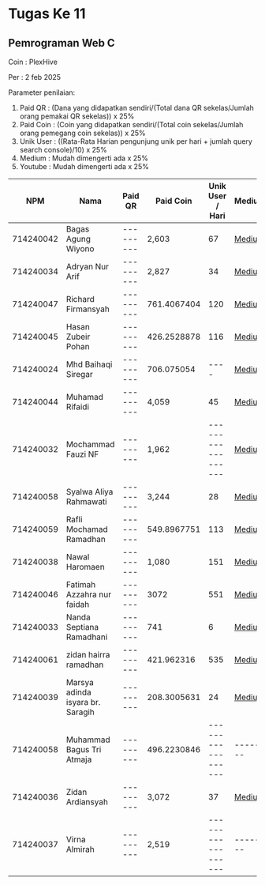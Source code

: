 # Tugas Ke 11

## Pemrograman Web C
Coin : PlexHive

Per : 2 feb 2025

Parameter penilaian:
1. Paid QR : (Dana yang didapatkan sendiri/(Total dana QR sekelas/Jumlah orang pemakai QR sekelas))  x  25%
2. Paid Coin : (Coin yang didapatkan sendiri/(Total coin sekelas/Jumlah orang pemegang coin sekelas))  x  25%
3. Unik User : ((Rata-Rata Harian pengunjung unik per hari + jumlah query search console)/10) x 25%
4. Medium : Mudah dimengerti ada x 25%
5. Youtube : Mudah dimengerti ada x 25%

| NPM       | Nama                              | Paid QR | Paid Coin | Unik User / Hari | Medium | Youtube | Nilai |
|-----------|-----------------------------------|---------|-----------|------------------|--------|---------|-------|
|714240042|Bagas Agung Wiyono|---------|2,603|67|[Medium](https://medium.com/@zenkun.enterkill13/cara-menggunakan-json-pada-website-yang-anda-buat-dengan-menggunakan-setinner-ec4567d0b6ba)|---------|-------|
|714240034|Adryan Nur Arif|---------|2,827|34|[Medium](https://medium.com/@adryannask/from-basics-to-advanced-practical-json-applications-in-websites-bca78d96391a)|[Youtube](https://www.youtube.com/watch?v=TfeRv-FYhec)|-------|
|714240047|Richard Firmansyah|---------|761.4067404|120|[Medium](https://medium.com/@richardfirmansyah57/tutorial-penggunaan-json-untuk-merender-1f83bf6ba939)|---------|-------|
|714240045|Hasan Zubeir Pohan|---------|426.2528878|116|[Medium](https://medium.com/@hasanpohan035/modul-membangun-halaman-profil-interaktif-dengan-json-javascript-c4cdca58af5a)|---------|-------|
|714240024|Mhd Baihaqi Siregar|---------|706.075054|----|[Medium](https://medium.com/@baihaqisiregar09/cara-menggunakan-json-ee50cf75712e)|[Youtube](https://youtu.be/eBmFCLMFa5o?si=XityC3XmLeRdt39w)|100|
|714240044|Muhamad Rifaidi|---------|4,059|45|[Medium](https://medium.com/@vilamica17/tutorial-membuat-e-kartu-nama-dengan-menggunakan-es-m0dul-jscroot-dengan-cara-import-funsi-dc05039c5860)|---------|-------|
|714240032|Mochammad Fauzi NF|---------|1,962|------------------|[Medium](https://medium.com/@nurfadilahmfauzi/penerapan-json-praktis-di-situs-web-8f080faccb65)|[Youtube](https://youtu.be/_Dz8g-Gco7c)|-------|
|714240058|Syalwa Aliya Rahmawati|---------|3,244|28|[Medium](https://medium.com/@syalwalyrh/cara-penggunaan-setinner-getjson-renderhtml-dan-onhashchange-dari-library-jscroot-336db310795b)|---------|-------|
|714240059|Rafli Mochamad Ramadhan|---------|549.8967751|113|[Medium](https://medium.com/@raflimramadhan.204/membuat-web-dinamis-dengan-js-dan-fetch-api-menampilkan-data-json-dengan-hash-url-a1286ae77170)|[Youtube](https://youtu.be/ft9VZDOgxBI)|-------|
|714240038|Nawal Haromaen|---------|1,080|151|[Medium](https://medium.com/@nawalharomaen/membangun-situs-web-dinamis-dengan-json-2c39609dc4f0)|[Youtube](https://youtu.be/fu3WX7yOARA)|-------|
|714240046|Fatimah Azzahra nur faidah|---------|3072|551|[Medium](https://medium.com/@itzaidaa/cara-menggunakan-json-pada-website-yang-anda-buat-dengan-menggunakan-setinner-cc5ab51c96f2)|youtube https://youtu.be/ym_uunMdjk4?si=aOyr8rNNs6rBaXZT|-------|
|714240033|Nanda Septiana Ramadhani|---------|741|6|[Medium](https://medium.com/@nandasr.24/es-module-jscroot-untuk-kartu-profil-dengan-json-cd4f84678fc0)|---------|-------|
|714240061|zidan hairra ramadhan|---------|421.962316|535|[Medium](https://medium.com/@zidanramadhan950/cara-mudah-membuat-e-kartu-nama-dengan-menggunakan-es-m0dul-jscroot-dengan-cara-import-funsi-1132223dbfcc)|[Youtube](https://youtu.be/pxJtbqYDcac?feature=shared)|-------|
|714240039|Marsya adinda isyara br. Saragih|---------|208.3005631|24|[Medium](https://medium.com/@adindamarsya33/tutorial-cara-penggunaan-setinner-getjson-renderhtml-dan-onhashchange-dari-library-jscroot-986d654470be)|---------|-------|
|714240058|Muhammad Bagus Tri Atmaja|---------|496.2230846|------------------|--------|---------|-------|
|714240036|Zidan Ardiansyah|---------|3,072|37|[Medium](https://medium.com/@cakleghid/cara-menggunakan-getjson-dan-renderhtml-untuk-membuat-tampilan-website-yang-lebih-dinamis-a163c449ba88)|[Youtube](https://youtu.be/cRrb8P_hiDs)|-------|
|714240037|Virna Almirah|---------|2,519|------------------|--------|---------|-------|
